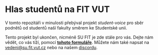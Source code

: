 # Hlas studentů na FIT VUT

V tomto repozitáři v minulosti přebýval projekt _student-voice_ pro sběr podnětů od studentů naší fakulty směrem ke Studentské unii. 

Tento projekt byl ukončen, nicméně SU FIT je zde stále pro vás. Dejte nám vědět, co vás tíží, pomocí **[tohoto formuláře](https://su.fit.vut.cz/kontakt)**. Můžete nám také napsat na [vedeni@su.fit.vut.cz](mailto:vedeni@su.fit.vut.cz) nebo na našem [discordu](https://su.fit.vut.cz/discord).
